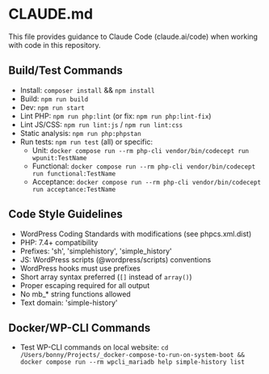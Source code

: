# CLAUDE.md

This file provides guidance to Claude Code (claude.ai/code) when working with code in this repository.

## Build/Test Commands
- Install: `composer install` && `npm install`
- Build: `npm run build`
- Dev: `npm run start` 
- Lint PHP: `npm run php:lint` (or fix: `npm run php:lint-fix`)
- Lint JS/CSS: `npm run lint:js` / `npm run lint:css`
- Static analysis: `npm run php:phpstan`
- Run tests: `npm run test` (all) or specific:
  - Unit: `docker compose run --rm php-cli vendor/bin/codecept run wpunit:TestName`
  - Functional: `docker compose run --rm php-cli vendor/bin/codecept run functional:TestName`
  - Acceptance: `docker compose run --rm php-cli vendor/bin/codecept run acceptance:TestName`

## Code Style Guidelines
- WordPress Coding Standards with modifications (see phpcs.xml.dist)
- PHP: 7.4+ compatibility
- Prefixes: 'sh', 'simplehistory', 'simple_history'
- JS: WordPress scripts (@wordpress/scripts) conventions
- WordPress hooks must use prefixes
- Short array syntax preferred (`[]` instead of `array()`)
- Proper escaping required for all output
- No mb_* string functions allowed
- Text domain: 'simple-history'

## Docker/WP-CLI Commands
- Test WP-CLI commands on local website: `cd /Users/bonny/Projects/_docker-compose-to-run-on-system-boot && docker compose run --rm wpcli_mariadb help simple-history list`